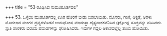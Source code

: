 +++
title = "53 ರೂಢಿಸಿದ ಸುಮುಹೂರ್ತದಲಿ"

+++
53. ಒಳ್ಳೆಯ ಮುಹೂರ್ತದಲ್ಲಿ ಊರ ಹೊರಗೆ ಬೀಡು ಬಿಡಲಾಯಿತು. ಮೊಸರು, ಗರಿಕೆ, ಅಕ್ಷತೆ, ಅರಳು ಮೊದಲಾದ ಮಂಗಳ ದ್ರವ್ಯಗಳೊಡನೆ ಜಯಘೋಷ ಮಾಡುತ್ತಾ ದೈತ್ಯನಾಶಕವೆನಿಸಿದ gಕ್ಷೋಘ್ನ ಸೂಕ್ತವನ್ನು ಪಠಿಸಿದರು. ಸ್ತುತಿ ಪಾಠಕರು ಬಿರುದು ಪವಾಡಗಳನ್ನು ಘೋಷಿಸಿದರು. ಇವುಗಳ ಗದ್ದಲ ಆಕಾಶದಲ್ಲೆಲ್ಲ ತುಂಬಿ ಹೋಯಿತು.
